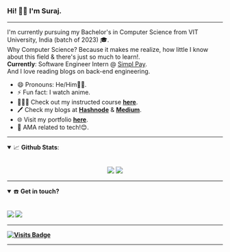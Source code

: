 ### Hi! 👋🏽 I'm Suraj.

------------------------------

I'm currently pursuing my Bachelor's in Computer Science from VIT University, India (batch of 2023) 🎓. <br>
Why Computer Science? Because it makes me realize, how little I know about this field & there's just so much to learn!.<br>
**Currently**: Software Engineer Intern @ [Simpl Pay](https://getsimpl.com/). <br>
And I love reading blogs on back-end engineering. <br>  

- 😄 Pronouns: He/Him👨🏽.
- ⚡ Fun fact: I watch anime. 
- 👨🏾‍🏫 Check out my instructed course [**here**](https://www.udemy.com/course/numpyfords).
- 🖊 Check my blogs at [**Hashnode**](https://surajv.hashnode.dev/) & [**Medium**](https://surajsv.medium.com/).
- 🌐 Visit my portfolio [**here**](https://surajverma.netlify.app/).
- 💬 AMA related to tech!😊.
<!--
- 📫 Email me -> [**here**](mailto:mail@mail.com).
-->

------------------------------
<!-- 
<details open>
<summary>🚀 <b>Skills</b>:</summary>
<p> Web Dev (MERN) & AWS. </p>
 <br>

<p align="left">
  <img src="https://img.shields.io/badge/python%20-%2314354C.svg?&style=for-the-badge&logo=python&logoColor=white"/>
  <img src="https://img.shields.io/badge/c++-%23F05033.svg?&style=for-the-badge&logo=c++&logoColor=white"/>
  <img src="https://img.shields.io/badge/javascript-%23F7DF1E.svg?&style=for-the-badge&logo=javascript&logoColor=white"/>
    <img src="https://img.shields.io/badge/mongodb-%2361DAFB.svg?&style=for-the-badge&logo=mongodb&logoColor=white"/>
    <img src="https://img.shields.io/badge/expressjs-%23007ACC.svg?&style=for-the-badge&logo=expressjs&logoColor=white"/>
    <img src="https://img.shields.io/badge/reactjs-%23E34F26.svg?&style=for-the-badge&logo=react&logoColor=white"/>
  <img src="https://img.shields.io/badge/nodejs-%23007ACC.svg?&style=for-the-badge&logo=nodejs&logoColor=white"/>
  <img src="https://img.shields.io/badge/sql-%23339933.svg?&style=for-the-badge&logo=sql&logoColor=white"/>
  <img src="https://img.shields.io/badge/git-%23F05033.svg?&style=for-the-badge&logo=git&logoColor=white"/>

</p>
</details> -->

<!-- ------------------------ -->

<details open>
  <summary>📈 <b>Github Stats</b>:</summary>
  
  <br>
  
  <p align="center">
  <img src="https://github-readme-stats.vercel.app/api?username=Surajv311&show_icons=true&count_private=true&theme=tokyonight&hide=&line_height=27">
  <img src = "https://github-readme-stats.vercel.app/api/top-langs/?username=Surajv311&theme=tokyonight&hide=css,html,ejs,java,Dockerfile&layout=">
  </p>

</details>

----------------------------

<details open>
<summary>☎️ <b>Get in touch?<b></summary>
<br>
<p align = "center">
  
[<img src="https://img.shields.io/badge/linkedin-%230077B5.svg?&style=for-the-badge&logo=linkedin&logoColor=white" />](https://www.linkedin.com/in/surajverma-sv)
[<img src="https://img.shields.io/badge/twitter-%231DA1F2.svg?&style=for-the-badge&logo=twitter&logoColor=white" />](https://twitter.com/imsurajv) 
<!--
[<img src="https://img.shields.io/badge/gmail-red.svg?&style=for-the-badge&logo=gmail&logoColor=white" />](mailto:) 
-->
</p>
</details>

----------------------

<!-- <table><tr><td valign="top" width="60%">

### Blog Collections 🛒

📜 Read my Tech Blogs @ [**Hashnode**](https://surajv.hashnode.dev/).
- [Beginner mistakes to avoid in FOSS contribution!](https://surajv.hashnode.dev/5-mistakes-that-can-be-avoided-as-a-beginner-in-foss-contribution-ckf7q8b2800wm6ds1gpje76du)
- [Git/Github in a nutshell!](https://surajv.hashnode.dev/gitgithub-in-a-nutshell-ckdlszxej04wszzs1cztj5ut1)
- [Is Codespaces going to replace Gitpod?](https://surajv.hashnode.dev/is-codespaces-going-to-replace-gitpod-ckeqxhuta00xq01s11a0a1nya)

📜 Read my Misc. Blogs @ [**Medium**](https://surajsv.medium.com/).
- [USSR- history of history!](https://surajsv.medium.com/ussr-history-of-history-39f9a84d71d2)
- [Amazon's Supply Chain](https://surajsv.medium.com/how-amazon-is-incorporating-technology-in-the-management-of-its-supply-chain-4f2f713f4c5d)
</td>
<td valign="top" width="40%">

### Repo. Collections 🛒
⌨ When I tried something new!😬.
- [npm package-getrstr](https://github.com/Surajv311/npm_package-getrstr)
- [chrome extension for social media](https://github.com/Surajv311/my_chrome_extension)
- [How to write README.md file](https://github.com/Surajv311/How-to-write-a-readme-file)
- [Useful Resources collection - one4All](https://github.com/Surajv311/one4All)
- [Programming-Practice (in progress)](https://github.com/Surajv311/myProgramming)

</td> -->

[![Visits Badge](https://badges.pufler.dev/visits/Surajv311/Surajv311?style=for-the-badge&color=orange)](https://github.com/Surajv311/Surajv311)

----------------------------

<!--
**Surajv311/Surajv311** is a ✨ _special_ ✨ repository because its `README.md` (this file) appears on your GitHub profile.

Here are some ideas to get you started:

- 🔭 I’m currently working on ...
- 🌱 I’m currently learning ...
- 👯 I’m looking to collaborate on ...
- 🤔 I’m looking for help with ...
- 💬 Ask me about ...
- 📫 How to reach me: ...
- 😄 Pronouns: ...
- ⚡ Fun fact: ...
-->
